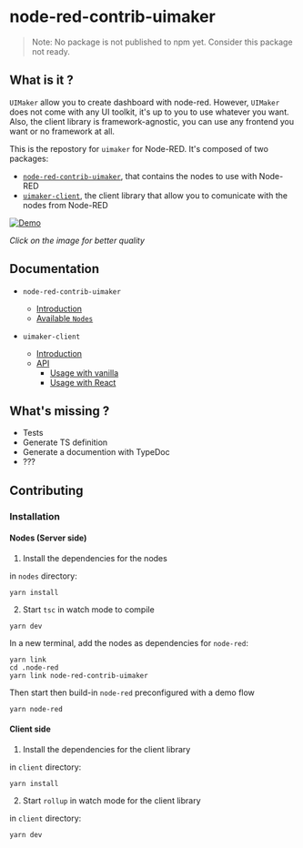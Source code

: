 # node-red-contrib-uimaker

> Note: No package is not published to npm yet. Consider this package not ready.

## What is it ?

`UIMaker` allow you to create dashboard with node-red. However, `UIMaker` does not come with any UI toolkit, it's up to you to use whatever you want. Also, the client library is framework-agnostic, you can use any frontend you want or no framework at all.

This is the repostory for `uimaker` for Node-RED. It's composed of two packages:

- [`node-red-contrib-uimaker`](./nodes/), that contains the nodes to use with Node-RED
- [`uimaker-client`](./client), the client library that allow you to comunicate with the nodes from Node-RED

[![Demo](https://i.imgur.com/pylg5co.gif)](https://i.imgur.com/pylg5co.mp4)

_Click on the image for better quality_

## Documentation

- `node-red-contrib-uimaker`

  - [Introduction](./nodes#node-red-contrib-uimaker)
  - [Available `Nodes`](./nodes#nodes)

- `uimaker-client`

  - [Introduction](./client#uimaker-client)
  - [API](./client/API.md)
    - [Usage with vanilla](./client#directly)
    - [Usage with React](./client#with-react)

## What's missing ?

- Tests
- Generate TS definition
- Generate a documention with TypeDoc
- ???

## Contributing

### Installation

#### Nodes (Server side)

1. Install the dependencies for the nodes

in `nodes` directory:

```
yarn install
```

2. Start `tsc` in watch mode to compile

```
yarn dev
```

In a new terminal, add the nodes as dependencies for `node-red`:

```
yarn link
cd .node-red
yarn link node-red-contrib-uimaker
```

Then start then build-in `node-red` preconfigured with a demo flow

```
yarn node-red
```

#### Client side

1. Install the dependencies for the client library

in `client` directory:

```
yarn install
```

2. Start `rollup` in watch mode for the client library

in `client` directory:

```
yarn dev
```
